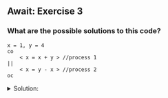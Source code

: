## Await: Exercise 3

### What are the possible solutions to this code?
```
x = 1, y = 4
co
    < x = x + y > //process 1
|| 
    < x = y - x > //process 2
oc
```

<details>
<summary> Solution: </summary>
    In this case, both are atomic operations executing as a transaction.

    1: P1 executes, P2 executes
    2: P2 executes, P1 executes

    Initial scenario:
        x = 1, y = 4
    Case 1:
        P1 executes:
        x = 1 + 4 = 5
        P2 executes:
        x = 4 - 5 = -1

        Result:
        x = -1, y = 4
    Case 2:
        P2 executes:
        x = 4 -1 = 3
        P1 executes:
        x = 3 + 4 = 7

        Result:
        x = 7, y = 4

</details>